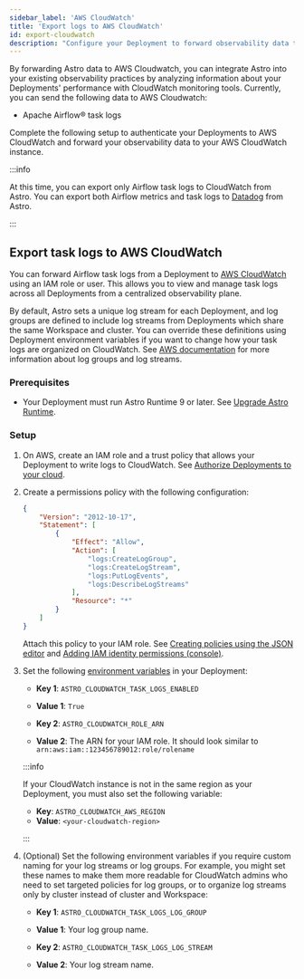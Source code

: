 ```yaml
---
sidebar_label: 'AWS CloudWatch'
title: 'Export logs to AWS CloudWatch'
id: export-cloudwatch
description: "Configure your Deployment to forward observability data to your AWS CloudWatch instance."
---
```


By forwarding Astro data to AWS Cloudwatch, you can integrate Astro into your existing observability practices by analyzing information about your Deployments' performance with CloudWatch monitoring tools. Currently, you can send the following data to AWS Cloudwatch:

- Apache Airflow® task logs

Complete the following setup to authenticate your Deployments to AWS CloudWatch and forward your observability data to your AWS CloudWatch instance.

:::info

At this time, you can export only Airflow task logs to CloudWatch from Astro.
You can export both Airflow metrics and task logs to [Datadog](export-datadog.md) from Astro.

:::

## Export task logs to AWS CloudWatch

You can forward Airflow task logs from a Deployment to [AWS CloudWatch](https://aws.amazon.com/cloudwatch/) using an IAM role or user. This allows you to view and manage task logs across all Deployments from a centralized observability plane.

By default, Astro sets a unique log stream for each Deployment, and log groups are defined to include log streams from Deployments which share the same Workspace and cluster. You can override these definitions using Deployment environment variables if you want to change how your task logs are organized on CloudWatch. See [AWS documentation](https://docs.aws.amazon.com/AmazonCloudWatch/latest/logs/Working-with-log-groups-and-streams.html) for more information about log groups and log streams.

### Prerequisites

- Your Deployment must run Astro Runtime 9 or later. See [Upgrade Astro Runtime](upgrade-runtime.md).

### Setup

1. On AWS, create an IAM role and a trust policy that allows your Deployment to write logs to CloudWatch. See [Authorize Deployments to your cloud](authorize-deployments-to-your-cloud.md?tab=aws#step-1-authorize-the-deployment-in-your-cloud).
2. Create a permissions policy with the following configuration:

    ```json
    {
        "Version": "2012-10-17",
        "Statement": [
            {
                "Effect": "Allow",
                "Action": [
                    "logs:CreateLogGroup",
                    "logs:CreateLogStream",
                    "logs:PutLogEvents",
                    "logs:DescribeLogStreams"
                ],
                "Resource": "*"
            }
        ]
    }
    ```

    Attach this policy to your IAM role. See [Creating policies using the JSON editor](https://docs.aws.amazon.com/IAM/latest/UserGuide/access_policies_create-console.html#access_policies_create-json-editor) and [Adding IAM identity permissions (console)](https://docs.aws.amazon.com/IAM/latest/UserGuide/access_policies_manage-attach-detach.html#add-policies-console).

3. Set the following [environment variables](environment-variables.md) in your Deployment:

    - **Key 1**: `ASTRO_CLOUDWATCH_TASK_LOGS_ENABLED`
    - **Value 1**: `True`

    - **Key 2**: `ASTRO_CLOUDWATCH_ROLE_ARN`
    - **Value 2**: The ARN for your IAM role. It should look similar to `arn:aws:iam::123456789012:role/rolename`

    :::info

    If your CloudWatch instance is not in the same region as your Deployment, you must also set the following variable:

    - **Key**: `ASTRO_CLOUDWATCH_AWS_REGION`
    - **Value**: `<your-cloudwatch-region>`

    :::

4. (Optional) Set the following environment variables if you require custom naming for your log streams or log groups. For example, you might set these names to make them more readable for CloudWatch admins who need to set targeted policies for log groups, or to organize log streams only by cluster instead of cluster and Workspace:

    - **Key 1**: `ASTRO_CLOUDWATCH_TASK_LOGS_LOG_GROUP`
    - **Value 1**: Your log group name.

    - **Key 2**: `ASTRO_CLOUDWATCH_TASK_LOGS_LOG_STREAM`
    - **Value 2**: Your log stream name.
